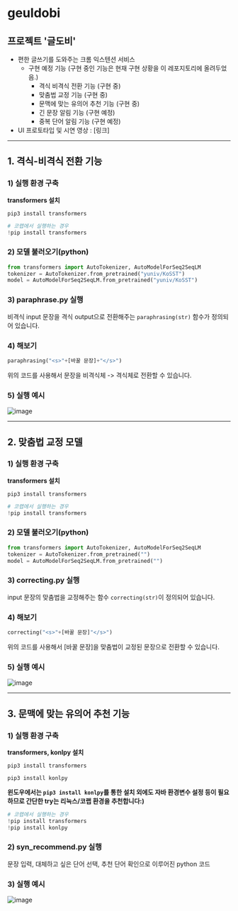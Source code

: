 # geuldobi
## 프로젝트 '글도비'
- 편한 글쓰기를 도와주는 크롬 익스텐션 서비스
    - 구현 예정 기능 (구현 중인 기능은 현재 구현 상황을 이 레포지토리에 올려두었음.)
    	- 격식 비격식 전환 기능 (구현 중)
       - 맞춤법 교정 기능 (구현 중)
       - 문맥에 맞는 유의어 추천 기능 (구현 중)
       - 긴 문장 알림 기능 (구현 예정)
       - 중복 단어 알림 기능 (구현 예정)
- UI 프로토타입 및 시연 영상 : [링크]

--- 
## 1. 격식-비격식 전환 기능
### 1) 실행 환경 구축
**transformers 설치**

`pip3 install transformers`
``` python
# 코랩에서 실행하는 경우
!pip install transformers
```
### 2) 모델 불러오기(python)
```python
from transformers import AutoTokenizer, AutoModelForSeq2SeqLM
tokenizer = AutoTokenizer.from_pretrained("yuniv/KoSST")
model = AutoModelForSeq2SeqLM.from_pretrained("yuniv/KoSST")
```
### 3) paraphrase.py 실행
비격식 input 문장을 격식 output으로 전환해주는 `paraphrasing(str)` 함수가 정의되어 있습니다.
### 4) 해보기
```python
paraphrasing("<s>"+[바꿀 문장]+"</s>")
```    
 위의 코드를 사용해서 문장을 비격식체 -> 격식체로 전환할 수 있습니다.
### 5) 실행 예시
![image](https://user-images.githubusercontent.com/109388787/205741229-f9bd6189-9eb8-43cd-b35a-12f4778f584f.png)

---
## 2. 맞춤법 교정 모델
### 1) 실행 환경 구축
**transformers 설치**

`pip3 install transformers`
``` python
# 코랩에서 실행하는 경우
!pip install transformers
```

### 2) 모델 불러오기(python)
```python
from transformers import AutoTokenizer, AutoModelForSeq2SeqLM
tokenizer = AutoTokenizer.from_pretrained("")
model = AutoModelForSeq2SeqLM.from_pretrained("")
```
### 3) correcting.py 실행
input 문장의 맞춤법을 교정해주는 함수 `correcting(str)`이 정의되어 있습니다.
### 4) 해보기
```python
correcting("<s>"+[바꿀 문장]"</s>")
```    
 위의 코드를 사용해서 [바꿀 문장]을 맞춤법이 교정된 문장으로 전환할 수 있습니다.
 ### 5)  실행 예시
![image](https://user-images.githubusercontent.com/109388787/205741127-f1b3c1a1-567d-4477-9a9f-a210815b83e7.png)

--- 
## 3. 문맥에 맞는 유의어 추천 기능
### 1) 실행 환경 구축
**transformers, konlpy 설치**

`pip3 install transformers`

`pip3 install konlpy`

**윈도우에서는 `pip3 install konlpy`를 통한 설치 외에도 자바 환경변수 설정 등이 필요하므로 
간단한 try는 리눅스/코랩 환경을 추천합니다:)**


``` python
# 코랩에서 실행하는 경우
!pip install transformers
!pip install konlpy
```
### 2) syn_recommend.py 실행
문장 입력, 대체하고 싶은 단어 선택, 추천 단어 확인으로 이루어진 python 코드
### 3) 실행 예시
![image](https://user-images.githubusercontent.com/109388787/205956564-82b44e44-3e91-4f6a-9bff-8a28c5e42f03.png)
